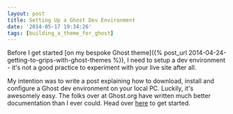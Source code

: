 ```yaml
---
layout: post
title: Setting Up a Ghost Dev Environment
date: '2014-05-17 19:34:26'
tags: [building_a_theme_for_ghost]
---
```


Before I get started [on my bespoke Ghost theme]({% post_url 2014-04-24-getting-to-grips-with-ghost-themes %}), I need to setup a dev environment - it's not a good practice to experiment with your live site after all.

My intention was to write a post explaining how to download, install and configure a Ghost dev environment on your local PC. Luckily, it's awesomely easy. The folks over at Ghost.org have written much better documentation than I ever could. Head over <a href="http://docs.ghost.org/installation/" target="_blank">here</a> to get started.